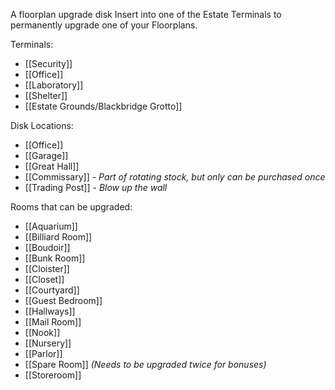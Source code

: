 A floorplan upgrade disk
Insert into one of the Estate Terminals to permanently upgrade one of your Floorplans.

Terminals:
- [[Security]]
- [[Office]]
- [[Laboratory]]
- [[Shelter]]
- [[Estate Grounds/Blackbridge Grotto]]

Disk Locations:
- [[Office]]
- [[Garage]]
- [[Great Hall]]
- [[Commissary]] - *Part of rotating stock, but only can be purchased once*
- [[Trading Post]] - *Blow up the wall*

Rooms that can be upgraded:
- [[Aquarium]]
- [[Billiard Room]]
- [[Boudoir]]
- [[Bunk Room]]
- [[Cloister]]
- [[Closet]]
- [[Courtyard]]
- [[Guest Bedroom]]
- [[Hallways]]
- [[Mail Room]]
- [[Nook]]
- [[Nursery]]
- [[Parlor]]
- [[Spare Room]] *(Needs to be upgraded twice for bonuses)*
- [[Storeroom]]
